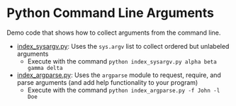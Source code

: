 # Python Command Line Arguments
Demo code that shows how to collect arguments from the command line.

* [index_sysargv.py](index_sysargv.py): Uses the `sys.argv` list to collect ordered but unlabeled arguments
    * Execute with the command `python index_sysargv.py alpha beta gamma delta`
* [index_argparse.py](index_argparse.py): Uses the `argparse` module to request, require, and parse arguments (and add help functionality to your program)
    * Execute with the command `python index_argparse.py -f John -l Doe`